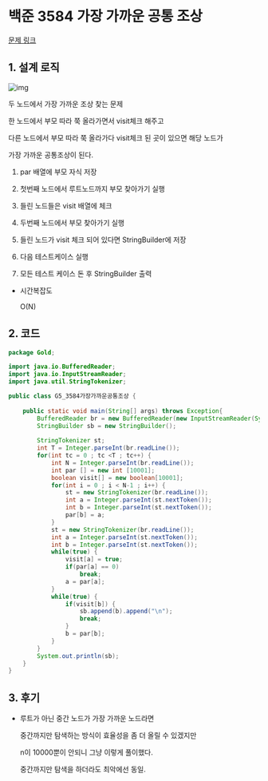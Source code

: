 # 백준 3584 가장 가까운 공통 조상

[문제 링크](https://www.acmicpc.net/problem/3584)

## 1. 설계 로직

![img](https://blog.kakaocdn.net/dn/bpsNAf/btrisLKVWiJ/oAFOLfS9POS7hqiRNrFA8K/img.png)



두 노드에서 가장 가까운 조상 찾는 문제

 

한 노드에서 부모 따라 쭉 올라가면서 visit체크 해주고

다른 노드에서 부모 따라 쭉 올라가다 visit체크 된 곳이 있으면 해당 노드가

가장 가까운 공통조상이 된다.

 

1. par 배열에 부모 자식 저장

2. 첫번째 노드에서 루트노드까지 부모 찾아가기 실행

3. 들린 노드들은 visit 배열에 체크

4. 두번째 노드에서 부모 찾아가기 실행

5. 들린 노드가 visit 체크 되어 있다면 StringBuilder에 저장

6. 다음 테스트케이스 실행

7. 모든 테스트 케이스 돈 후 StringBuilder 출력



- 시간복잡도

  O(N)

## 2. 코드

```java
package Gold;

import java.io.BufferedReader;
import java.io.InputStreamReader;
import java.util.StringTokenizer;

public class G5_3584가장가까운공통조상 {
	
	public static void main(String[] args) throws Exception{
		BufferedReader br = new BufferedReader(new InputStreamReader(System.in));
		StringBuilder sb = new StringBuilder();
		 
		StringTokenizer st;
		int T = Integer.parseInt(br.readLine());
		for(int tc = 0 ; tc <T ; tc++) {
			int N = Integer.parseInt(br.readLine());
			int par [] = new int [10001];
			boolean visit[] = new boolean[10001];
			for(int i = 0 ; i < N-1 ; i++) {
				st = new StringTokenizer(br.readLine());
				int a = Integer.parseInt(st.nextToken());
				int b = Integer.parseInt(st.nextToken());
				par[b] = a;
			}
			st = new StringTokenizer(br.readLine());
			int a = Integer.parseInt(st.nextToken());
			int b = Integer.parseInt(st.nextToken());
			while(true) {
				visit[a] = true;
				if(par[a] == 0)
					break;
				a = par[a];
			}
			while(true) {
				if(visit[b]) {
					sb.append(b).append("\n");
					break;
				}
				b = par[b];
			}
		}
		System.out.println(sb);
	}
}
```



## 3. 후기

- 루트가 아닌 중간 노드가 가장 가까운 노드라면

  중간까지만 탐색하는 방식이 효율성을 좀 더 올릴 수 있겠지만

  n이 10000뿐이 안되니 그냥 이렇게 풀이했다.

  중간까지만 탐색을 하더라도 최악에선 동일.